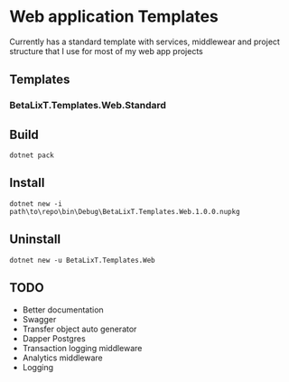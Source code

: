 # Web application Templates
Currently has a standard template with services, middlewear and project structure that I use for most of my web app projects

## Templates
### BetaLixT.Templates.Web.Standard
## Build
```
dotnet pack
```
## Install
```
dotnet new -i path\to\repo\bin\Debug\BetaLixT.Templates.Web.1.0.0.nupkg
```
## Uninstall
```
dotnet new -u BetaLixT.Templates.Web
```
## TODO
* Better documentation
* Swagger
* Transfer object auto generator
* Dapper Postgres
* Transaction logging middleware
* Analytics middleware
* Logging
